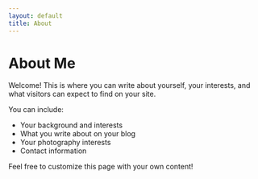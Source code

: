 ```yaml
---
layout: default
title: About
---
```


# About Me

Welcome! This is where you can write about yourself, your interests, and what visitors can expect to find on your site.

You can include:
- Your background and interests
- What you write about on your blog
- Your photography interests
- Contact information

Feel free to customize this page with your own content!